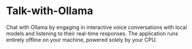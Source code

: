 # Talk-with-Ollama
Chat with Ollama by engaging in interactive voice conversations with local models and listening to their real-time responses. The application runs entirely offline on your machine, powered solely by your CPU.

